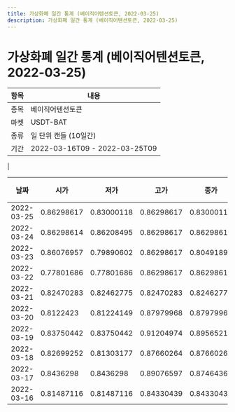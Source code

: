 ```yaml
---
title: 가상화폐 일간 통계 (베이직어텐션토큰, 2022-03-25)
description: 가상화폐 일간 통계 (베이직어텐션토큰, 2022-03-25)
---
```


가상화폐 일간 통계 (베이직어텐션토큰, 2022-03-25)
===

|항목|내용|
|--|--|
|종목|베이직어텐션토큰|
|마켓|USDT-BAT|
|종류|일 단위 캔들 (10일간)|
|기간|2022-03-16T09 - 2022-03-25T09
|

|날짜|시가|저가|고가|종가|비고|
|--|--|--|--|--|--|
|2022-03-25|0.86298617|0.83000118|0.86298617|0.83000118|    |
|2022-03-24|0.86298614|0.86208495|0.86298617|0.86298617|    |
|2022-03-23|0.86076957|0.79890602|0.86298617|0.80491897|    |
|2022-03-22|0.77801686|0.77801686|0.86298617|0.86298617|    |
|2022-03-21|0.82470283|0.82462775|0.82470283|0.82462775|    |
|2022-03-20|0.8122423|0.81224149|0.87979968|0.87979968|    |
|2022-03-19|0.83750442|0.83750442|0.91204974|0.89565218|    |
|2022-03-18|0.82699252|0.81303177|0.87660264|0.87660264|    |
|2022-03-17|0.8436298|0.8436298|0.89076597|0.87464365|    |
|2022-03-16|0.81487116|0.81487116|0.84330439|0.84330439|    |
